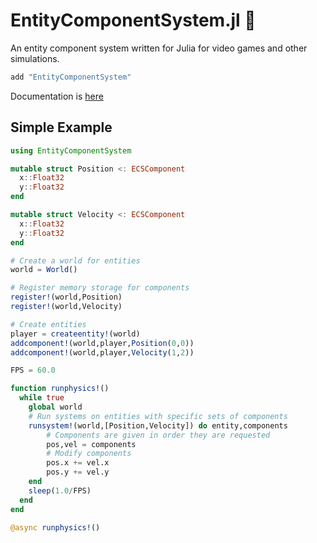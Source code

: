 # EntityComponentSystem.jl 🍱

An entity component system written for Julia for video games and other simulations.

```julia
add "EntityComponentSystem"
```
Documentation is [here](https://richardanaya.github.io/EntityComponentSystem.jl/build/index.html)

## Simple Example

```julia
using EntityComponentSystem

mutable struct Position <: ECSComponent
  x::Float32
  y::Float32
end

mutable struct Velocity <: ECSComponent
  x::Float32
  y::Float32
end

# Create a world for entities
world = World()

# Register memory storage for components
register!(world,Position)
register!(world,Velocity)

# Create entities
player = createentity!(world)
addcomponent!(world,player,Position(0,0))
addcomponent!(world,player,Velocity(1,2))

FPS = 60.0

function runphysics!()
  while true
    global world
    # Run systems on entities with specific sets of components
    runsystem!(world,[Position,Velocity]) do entity,components
        # Components are given in order they are requested
        pos,vel = components
        # Modify components
        pos.x += vel.x
        pos.y += vel.y
    end
    sleep(1.0/FPS)
  end
end

@async runphysics!()
```
